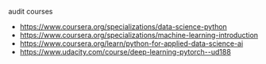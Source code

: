audit courses 
- https://www.coursera.org/specializations/data-science-python
- https://www.coursera.org/specializations/machine-learning-introduction
- https://www.coursera.org/learn/python-for-applied-data-science-ai
- https://www.udacity.com/course/deep-learning-pytorch--ud188
